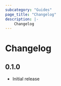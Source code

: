 ```yaml
---
subcategory: "Guides"
page_title: "Changelog"
description: |-
    Changelog
---
```


# Changelog

## 0.1.0

- Initial release

